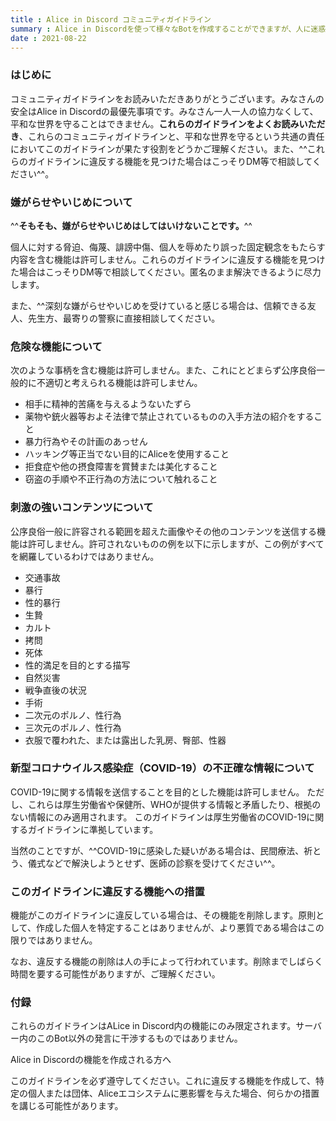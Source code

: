 ```yaml
---
title : Alice in Discord コミュニティガイドライン
summary : Alice in Discordを使って様々なBotを作成することができますが、人に迷惑をかけるようなBotの作成は禁止です。
date : 2021-08-22
---
```

### はじめに
コミュニティガイドラインをお読みいただきありがとうございます。みなさんの安全はAlice in Discordの最優先事項です。みなさん一人一人の協力なくして、平和な世界を守ることはできません。**これらのガイドラインをよくお読みいただき**、これらのコミュニティガイドラインと、平和な世界を守るという共通の責任においてこのガイドラインが果たす役割をどうかご理解ください。また、^^これらのガイドラインに違反する機能を見つけた場合はこっそりDM等で相談してください^^。

### 嫌がらせやいじめについて
^^**そもそも、嫌がらせやいじめはしてはいけないことです。**^^

個人に対する脅迫、侮蔑、誹謗中傷、個人を辱めたり誤った固定観念をもたらす内容を含む機能は許可しません。これらのガイドラインに違反する機能を見つけた場合はこっそりDM等で相談してください。匿名のまま解決できるように尽力します。

また、^^深刻な嫌がらせやいじめを受けていると感じる場合は、信頼できる友人、先生方、最寄りの警察に直接相談してください。

### 危険な機能について
次のような事柄を含む機能は許可しません。また、これにとどまらず公序良俗一般的に不適切と考えられる機能は許可しません。

- 相手に精神的苦痛を与えるようないたずら
- 薬物や銃火器等およそ法律で禁止されているものの入手方法の紹介をすること
- 暴力行為やその計画のあっせん
- ハッキング等正当でない目的にAliceを使用すること
- 拒食症や他の摂食障害を賞賛または美化すること
- 窃盗の手順や不正行為の方法について触れること

### 刺激の強いコンテンツについて
公序良俗一般に許容される範囲を超えた画像やその他のコンテンツを送信する機能は許可しません。許可されないものの例を以下に示しますが、この例がすべてを網羅しているわけではありません。

- 交通事故
- 暴行
- 性的暴行
- 生贄
- カルト
- 拷問
- 死体
- 性的満足を目的とする描写
- 自然災害
- 戦争直後の状況
- 手術
- 二次元のポルノ、性行為
- 三次元のポルノ、性行為
- 衣服で覆われた、または露出した乳房、臀部、性器

### 新型コロナウイルス感染症（COVID-19）の不正確な情報について
COVID-19に関する情報を送信することを目的とした機能は許可しません。
ただし、これらは厚生労働省や保健所、WHOが提供する情報と矛盾したり、根拠のない情報にのみ適用されます。
このガイドラインは厚生労働省のCOVID-19に関するガイドラインに準拠しています。

当然のことですが、^^COVID-19に感染した疑いがある場合は、民間療法、祈とう、儀式などで解決しようとせず、医師の診察を受けてください^^。

### このガイドラインに違反する機能への措置
機能がこのガイドラインに違反している場合は、その機能を削除します。原則として、作成した個人を特定することはありませんが、より悪質である場合はこの限りではありません。

なお、違反する機能の削除は人の手によって行われています。削除までしばらく時間を要する可能性がありますが、ご理解ください。

### 付録
これらのガイドラインはALice in Discord内の機能にのみ限定されます。サーバー内のこのBot以外の発言に干渉するものではありません。

Alice in Discordの機能を作成される方へ

このガイドラインを必ず遵守してください。これに違反する機能を作成して、特定の個人または団体、Aliceエコシステムに悪影響を与えた場合、何らかの措置を講じる可能性があります。